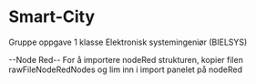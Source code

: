 # Smart-City
Gruppe oppgave 1 klasse Elektronisk systemingeniør (BIELSYS)

--Node Red--
For å importere nodeRed strukturen, kopier filen rawFileNodeRedNodes og lim inn i import panelet på nodeRed

